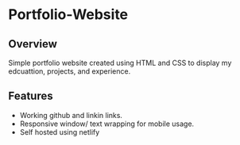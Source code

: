 # Portfolio-Website

## Overview
Simple portfolio website created using HTML and CSS to display my edcuattion, projects, and experience.

## Features
- Working github and linkin links.
- Responsive window/ text wrapping for mobile usage.
- Self hosted using netlify
